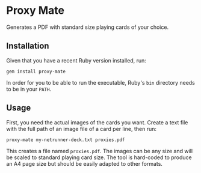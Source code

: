 # Proxy Mate

Generates a PDF with standard size playing cards of your choice.

## Installation

Given that you have a recent Ruby version installed, run:

```
gem install proxy-mate
```

In order for you to be able to run the executable, Ruby's `bin` directory needs to be in your `PATH`.

## Usage

First, you need the actual images of the cards you want. Create a text file with the full path of an image file of a card per line, then run:

```
proxy-mate my-netrunner-deck.txt proxies.pdf
```

This creates a file named `proxies.pdf`. The images can be any size and will be
scaled to standard playing card size. The tool is hard-coded to produce an A4
page size but should be easily adapted to other formats.
